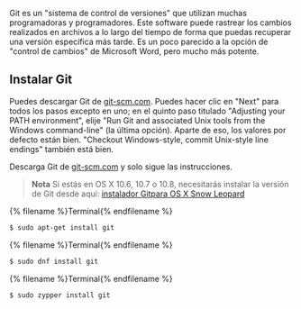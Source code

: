 Git es un "sistema de control de versiones" que utilizan muchas programadoras y programadores. Este software puede rastrear los cambios realizados en archivos a lo largo del tiempo de forma que puedas recuperar una versión específica más tarde. Es un poco parecido a la opción de "control de cambios" de Microsoft Word, pero mucho más potente.

## Instalar Git

<!--sec data-title="Instalar Git: Windows" data-id="git_install_windows"
data-collapse=true ces-->

Puedes descargar Git de [git-scm.com](https://git-scm.com/). Puedes hacer clic en "Next" para todos los pasos excepto en uno; en el quinto paso titulado "Adjusting your PATH environment", elije "Run Git and associated Unix tools from the Windows command-line" (la última opción). Aparte de eso, los valores por defecto están bien. "Checkout Windows-style, commit Unix-style line endings" también está bien.

<!--endsec-->

<!--sec data-title="Instalar Git: OS X" data-id="git_install_OSX"
data-collapse=true ces-->

Descarga Git de [git-scm.com](https://git-scm.com/) y solo sigue las instrucciones.

> **Nota** Si estás en OS X 10.6, 10.7 o 10.8, necesitarás instalar la versión de Git desde aquí: [instalador Gitpara OS X Snow Leopard](https://sourceforge.net/projects/git-osx-installer/files/git-2.3.5-intel-universal-snow-leopard.dmg/download)

<!--endsec-->

<!--sec data-title="Instalar Git: Debian o Ubuntu" data-id="git_install_debian_ubuntu"
data-collapse=true ces-->

{% filename %}Terminal{% endfilename %}
```bash
$ sudo apt-get install git
```

<!--endsec-->

<!--sec data-title="Instalar Git: Fedora" data-id="git_install_fedora_22"
data-collapse=true ces-->

{% filename %}Terminal{% endfilename %}
```bash
$ sudo dnf install git
```

<!--endsec-->

<!--sec data-title="Instalar Git: openSUSE" data-id="git_install_openSUSE"
data-collapse=true ces-->

{% filename %}Terminal{% endfilename %}
```bash
$ sudo zypper install git
```

<!--endsec-->

